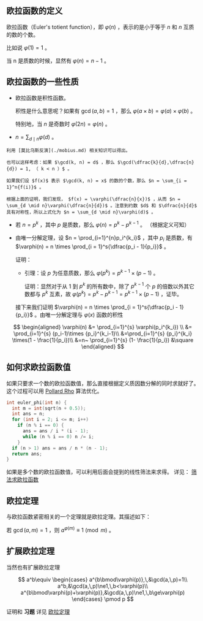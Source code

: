 ## 欧拉函数的定义

欧拉函数（Euler's totient function），即 $\varphi(n)$ ，表示的是小于等于 $n$ 和 $n$ 互质的数的个数。

比如说 $\varphi(1) = 1$ 。

当 n 是质数的时候，显然有 $\varphi(n) = n - 1$ 。

## 欧拉函数的一些性质

-   欧拉函数是积性函数。

    积性是什么意思呢？如果有 $\gcd(a, b) = 1$ ，那么 $\varphi(a \times b) = \varphi(a) \times \varphi(b)$ 。

    特别地，当 $n$ 是奇数时 $\varphi(2n) = \varphi(n)$ 。

-    $n = \sum_{d \mid n}{\varphi(d)}$ 。

    利用 [莫比乌斯反演](./mobius.md) 相关知识可以得出。

    也可以这样考虑：如果 $\gcd(k, n) = d$ ，那么 $\gcd(\dfrac{k}{d},\dfrac{n}{d}) = 1, （ k < n ）$ 。

    如果我们设 $f(x)$ 表示 $\gcd(k, n) = x$ 的数的个数，那么 $n = \sum_{i = 1}^n{f(i)}$ 。

    根据上面的证明，我们发现， $f(x) = \varphi(\dfrac{n}{x})$ ，从而 $n = \sum_{d \mid n}\varphi(\dfrac{n}{d})$ 。注意到约数 $d$ 和 $\dfrac{n}{d}$ 具有对称性，所以上式化为 $n = \sum_{d \mid n}\varphi(d)$ 。

-   若 $n = p^k$ ，其中 $p$ 是质数，那么 $\varphi(n) = p^k - p^{k - 1}$ 。
    （根据定义可知）


-   由唯一分解定理，设 $n = \prod_{i=1}^{n}p_i^{k_i}$ ，其中 $p_i$ 是质数，有 $\varphi(n) = n \times \prod_{i = 1}^s{\dfrac{p_i - 1}{p_i}}$ 。

    证明：

    -   引理：设 $p$ 为任意质数，那么 $\varphi(p^k)=p^{k-1}\times(p-1)$ 。

        证明：显然对于从 1 到 $p^k$ 的所有数中，除了 $p^{k-1}$ 个 $p$ 的倍数以外其它数都与 $p^k$ 互素，故 $\varphi(p^k)=p^k-p^{k-1}=p^{k-1}\times(p-1)$ ，证毕。

    接下来我们证明 $\varphi(n) = n \times \prod_{i = 1}^s{\dfrac{p_i - 1}{p_i}}$ 。由唯一分解定理与 $\varphi(x)$ 函数的积性

$$
\begin{aligned}
	\varphi(n) &= \prod_{i=1}^{s} \varphi(p_i^{k_i}) \\
	&= \prod_{i=1}^{s} (p_i-1)\times {p_i}^{k_i-1}\\
	&=\prod_{i=1}^{s} {p_i}^{k_i} \times(1 - \frac{1}{p_i})\\
	&=n~ \prod_{i=1}^{s} (1- \frac{1}{p_i})
	&\square
\end{aligned}
$$

## 如何求欧拉函数值

如果只要求一个数的欧拉函数值，那么直接根据定义质因数分解的同时求就好了。这个过程可以用 [Pollard Rho](./pollard-rho.md) 算法优化。

```cpp
int euler_phi(int n) {
  int m = int(sqrt(n + 0.5));
  int ans = n;
  for (int i = 2; i <= m; i++)
    if (n % i == 0) {
      ans = ans / i * (i - 1);
      while (n % i == 0) n /= i;
    }
  if (n > 1) ans = ans / n * (n - 1);
  return ans;
}
```

如果是多个数的欧拉函数值，可以利用后面会提到的线性筛法来求得。
详见： [筛法求欧拉函数](./sieve.md#_2) 

## 欧拉定理

与欧拉函数紧密相关的一个定理就是欧拉定理。其描述如下：

若 $\gcd(a, m) = 1$ ，则 $a^{\varphi(m)} \equiv 1 \pmod{m}$ 。

## 扩展欧拉定理

当然也有扩展欧拉定理

$$
a^b\equiv
\begin{cases}
a^{b\bmod\varphi(p)},\,&\gcd(a,\,p)=1\\
a^b,&\gcd(a,\,p)\ne1,\,b<\varphi(p)\\
a^{b\bmod\varphi(p)+\varphi(p)},&\gcd(a,\,p)\ne1,\,b\ge\varphi(p)
\end{cases}
\pmod p
$$

证明和 **习题** 详见 [欧拉定理](./fermat.md) 
